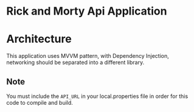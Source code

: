 # Rick and Morty Api Application

# Architecture
This application uses MVVM pattern, with Dependency Injection, networking should be separated into a different library.

## Note
You must include the `API_URL` in your local.properties file in order for this code to compile and build.
